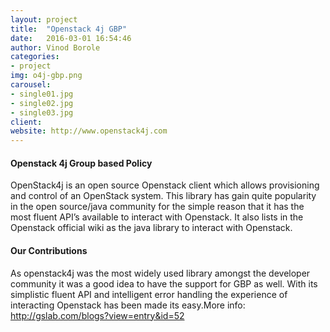 ```yaml
---
layout: project
title:  "Openstack 4j GBP"
date:   2016-03-01 16:54:46
author: Vinod Borole
categories:
- project
img: o4j-gbp.png
carousel:
- single01.jpg
- single02.jpg
- single03.jpg
client: 
website: http://www.openstack4j.com
---
```


#### Openstack 4j Group based Policy
OpenStack4j is an open source Openstack client which allows provisioning and control of an OpenStack system. This library has gain quite popularity in the open source/java community for the simple reason that it has the most fluent API’s available to interact with Openstack.
It also lists in the Openstack official wiki as the java library to interact with Openstack.

#### Our Contributions
As openstack4j was the most widely used library amongst the developer community it was a good idea to have the support for GBP as well. With its simplistic fluent API and intelligent error handling the experience of interacting Openstack has been made its easy.More info: http://gslab.com/blogs?view=entry&id=52

